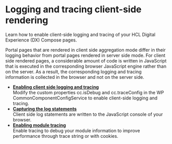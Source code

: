 # Logging and tracing client-side rendering

Learn how to enable client-side logging and tracing of your HCL Digital Experience (DX) Compose pages.

Portal pages that are rendered in client side aggregation mode differ in their logging behavior from portal pages rendered in server side mode. For client side rendered pages, a considerable amount of code is written in JavaScript that is executed in the corresponding browser JavaScript engine rather than on the server. As a result, the corresponding logging and tracing information is collected in the browser and not on the server side.

-   **[Enabling client side logging and tracing](csa2t_trbl_nbllogtrc.md)**  
Modify the custom properties cc.isDebug and cc.traceConfig in the WP CommonComponentConfigService to enable client-side logging and tracing.
-   **[Capturing the log statements](csa2t_trbl_captlogs.md)**  
Client side log statements are written to the JavaScript console of your browser.
-   **[Enabling module tracing](csa2t_trble_tracemod.md)**  
Enable tracing to debug your module information to improve performance through trace string or with cookies.



